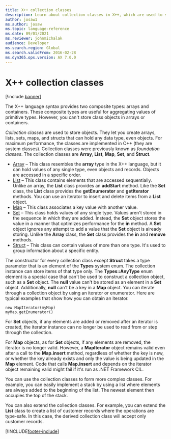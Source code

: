 ```yaml
---
title: X++ collection classes
description: Learn about collection classes in X++, which are used to store objects to let you create arrays, lists, sets, maps, and structures.
author: josaw1
ms.author: josaw
ms.topic: language-reference
ms.date: 09/01/2021
ms.reviewer: johnmichalak
audience: Developer
ms.search.region: Global
ms.search.validFrom: 2016-02-28
ms.dyn365.ops.version: AX 7.0.0
---
```


# X++ collection classes

[!include [banner](../includes/banner.md)]

The X++ language syntax provides two composite types: arrays and containers. These composite types are useful for aggregating values of primitive types. However, you can't store class objects in arrays or containers. 

*Collection classes* are used to store objects. They let you create arrays, lists, sets, maps, and structs that can hold any data type, even objects. For maximum performance, the classes are implemented in C++ (they are system classes). Collection classes were previously known as *foundation classes*. The collection classes are **Array**, **List**, **Map**, **Set**, and **Struct**.

- [Array](/dotnet/api/microsoft.dynamics.ax.xpp.array) – This class resembles the **array** type in the X++ language, but it can hold values of any single type, even objects and records. Objects are accessed in a specific order.
- [List](/dotnet/api/microsoft.dynamics.ax.xpp.list) – This class contains elements that are accessed sequentially. Unlike an array, the **List** class provides an **addStart** method. Like the **Set** class, the **List** class provides the **getEnumerator** and **getIterator** methods. You can use an iterator to insert and delete items from a **List** object.
- [Map](/dotnet/api/microsoft.dynamics.ax.xpp.map) – This class associates a key value with another value.
- [Set](/dotnet/api/microsoft.dynamics.ax.xpp.set) – This class holds values of any single type. Values aren't stored in the sequence in which they are added. Instead, the **Set** object stores the value in a manner that optimizes performance for the **in** method. A **Set** object ignores any attempt to add a value that the **Set** object is already storing. Unlike the **Array** class, the **Set** class provides the **in** and **remove** methods.
- [Struct](/dotnet/api/microsoft.dynamics.ax.xpp.struct) – This class can contain values of more than one type. It's used to group information about a specific entity.

The constructor for every collection class except **Struct** takes a type parameter that is an element of the **Types** system enum. The collection instance can store items of that type only. The **Types::AnyType** enum element is a special case that can't be used to construct a collection object, such as a **Set** object. The **null** value can't be stored as an element in a **Set** object. Additionally, **null** can't be a key in a **Map** object. You can iterate through a collection object by using an iterator or enumerator. Here are typical examples that show how you can obtain an iterator.

```xpp
new MapIterator(myMap)
myMap.getEnumerator()
```

For **Set** objects, if any elements are added or removed after an iterator is created, the iterator instance can no longer be used to read from or step through the collection. 

For **Map** objects, as for **Set** objects, if any elements are removed, the iterator is no longer valid. However, a **MapIterator** object remains valid even after a call to the **Map.insert** method, regardless of whether the key is new, or whether the key already exists and only the value is being updated in the **Map** element. Code that calls **Map.insert** and depends on the iterator object remaining valid might fail if it's run as .NET Framework CIL. 

You can use the collection classes to form more complex classes. For example, you can easily implement a stack by using a list where elements are always added to the beginning of the list. The newest element then occupies the top of the stack. 

You can also extend the collection classes. For example, you can extend the **List** class to create a list of customer records where the operations are type-safe. In this case, the derived collection class will accept only customer records.

[!INCLUDE[footer-include](../../../includes/footer-banner.md)]
